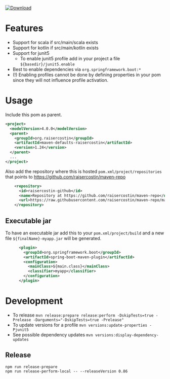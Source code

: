[![Download](https://img.shields.io/maven-metadata/v?metadataUrl=https%3A%2F%2Fraw.githubusercontent.com%2Fraisercostin%2Fmaven-repo%2Fmaster%2Forg%2Fraisercostin%2Fmaven-defaults-raisercostin%2Fmaven-metadata.xml)](https://raw.githubusercontent.com/raisercostin/maven-repo/master/org/raisercostin/maven-defaults-raisercostin/maven-metadata.xml)

# Features

- Support for scala if src/main/scala exists
- Support for kotlin if src/main/kotlin exists
- Support for junit5
  - To enable junit5 profile add in your project a file `${basedir}/junit5.enable`
- Best to enable dependencies via `org.springframework.boot:*`
- (!) Enabling profiles cannot be done by defining properties in your pom since they will not influence profile activation.

# Usage

Include this pom as parent.

```xml
<project>
  <modelVersion>4.0.0</modelVersion>
  <parent>
    <groupId>org.raisercostin</groupId>
    <artifactId>maven-defaults-raisercostin</artifactId>
    <version>1.24</version>
  </parent>
  ...
</project>
```

Also add the repository where this is hosted `pom.xml/project/repositories` that points to https://github.com/raisercostin/maven-repo

```xml
    <repository>
      <id>raisercostin-github</id>
      <name>Repository at https://github.com/raisercostin/maven-repo</name>
      <url>https://raw.githubusercontent.com/raisercostin/maven-repo/master/</url>
    </repository>
```

## Executable jar

To have an executable jar add this to your `pom.xml/project/build` and a new file `${finalName}-myapp.jar` will be generated.

```xml
      <plugin>
        <groupId>org.springframework.boot</groupId>
        <artifactId>spring-boot-maven-plugin</artifactId>
        <configuration>
          <mainClass>${main.class}</mainClass>
          <classifier>myapp</classifier>
        </configuration>
      </plugin>
```

# Development

- To release
  `mvn release:prepare release:perform -DskipTests=true -Prelease -Darguments="-DskipTests=true -Prelease"`
- To update versions for a profile
  `mvn versions:update-properties -Pjunit5`
- See possible dependency updates
  `mvn versions:display-dependency-updates`

## Release

```shell
npm run release-prepare
npm run release-perform-local -- --releaseVersion 0.86
```
